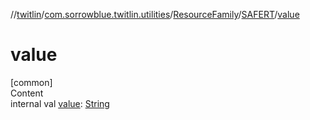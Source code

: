 //[twitlin](../../../index.md)/[com.sorrowblue.twitlin.utilities](../../index.md)/[ResourceFamily](../index.md)/[SAFERT](index.md)/[value](value.md)



# value  
[common]  
Content  
internal val [value](value.md): [String](https://kotlinlang.org/api/latest/jvm/stdlib/kotlin/-string/index.html)  



